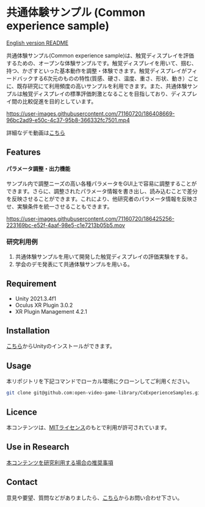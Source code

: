 # 共通体験サンプル (Common experience sample)

[English version README](https://github.com/open-video-game-library/CommonExperienceSample/blob/main/README.md)

共通体験サンプル(Common experience sample)は、触覚ディスプレイを評価するための、オープンな体験サンプルです。触覚ディスプレイを用いて、掴む、持つ、かざすといった基本動作を調整・体験できます。触覚ディスプレイがフィードバックする6次元のものの特性(質感、硬さ、温度、重さ、形状、動き）ごとに、既存研究にて利用頻度の高いサンプルを利用できます。また、共通体験サンプルは触覚ディスプレイの標準評価刺激となることを目指しており、ディスプレイ間の比較促進を目的としています。

 

https://user-images.githubusercontent.com/71160720/186408669-96bc2ad9-e50c-4c37-95b8-366332fc7501.mp4

詳細なデモ動画は[こちら](https://www.youtube.com/watch?v=3QshPIVFACQ)



## Features



#### パラメータ調整・出力機能
	
サンプル内で調整ニーズの高い各種パラメータをGUI上で容易に調整することができます。さらに、調整されたパラメータ情報を書き出し、読み込むことで差分を反映させることができます。これにより、他研究者のパラメータ情報を反映させ、実験条件を統一させることもできます。


https://user-images.githubusercontent.com/71160720/186425256-223169bc-e52f-4aaf-98e5-c1e7213b05b5.mov		


		

### 研究利用例


1. 共通体験サンプルを用いて開発した触覚ディスプレイの評価実験をする。
2. 学会のデモ発表にて共通体験サンプルを用いる。

## Requirement

* Unity 2021.3.4f1
* Oculus XR Plugin 3.0.2
* XR Plugin Management 4.2.1

## Installation

[こちら](https://unity3d.com/jp/get-unity/download/archive)からUnityのインストールができます。

## Usage

本リポジトリを下記コマンドでローカル環境にクローンしてご利用ください。

```bash
git clone git@github.com:open-video-game-library/CoExperienceSamples.git
```

## Licence
本コンテンツは、[MITライセンス](https://github.com/open-video-game-library/CommonExperienceSample/blob/main/LICENSE.md)のもとで利用が許可されています。  

## Use in Research
[本コンテンツを研究利用する場合の推奨事項](https://github.com/open-video-game-library/CommonExperienceSample/blob/main/RESEARCH_USE.JP.md)

## Contact

意見や要望、質問などがありましたら、[こちら](https://openvideogame.cc/contact)からお問い合わせ下さい。
